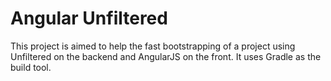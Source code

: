 # Angular Unfiltered

This project is aimed to help the fast bootstrapping of a project using Unfiltered on the backend and AngularJS on the front. It uses Gradle as the build tool.